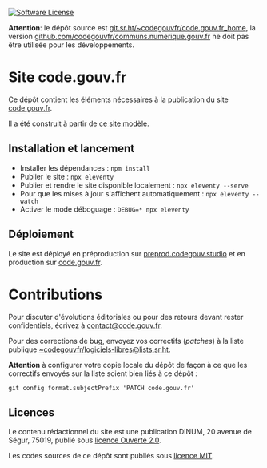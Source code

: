 [![Software License](https://img.shields.io/badge/Licence-MIT%2C%20Licence%20Ouverte-orange.svg?style=flat-square)](https://git.sr.ht/~codegouvfr/code.gouv.fr/tree/main/item/LICENSES)

**Attention**: le dépôt source est [git.sr.ht/~codegouvfr/code.gouv.fr_home](https://git.sr.ht/~codegouvfr/code.gouv.fr_home), la version [github.com/codegouvfr/communs.numerique.gouv.fr](https://github.com/codegouvfr/communs.numerique.gouv.fr) ne doit pas être utilisée pour les développements.

# Site code.gouv.fr

Ce dépôt contient les éléments nécessaires à la publication du site
[code.gouv.fr](https://code.gouv.fr).

Il a été construit à partir de [ce site
modèle](https://github.com/etalab/eleventy-dsfr/).

## Installation et lancement

- Installer les dépendances : `npm install`
- Publier le site : `npx eleventy`
- Publier et rendre le site disponible localement : `npx eleventy --serve`
- Pour que les mises à jour s'affichent automatiquement : `npx eleventy --watch`
- Activer le mode déboguage : `DEBUG=* npx eleventy`

## Déploiement

Le site est déployé en préproduction sur [preprod.codegouv.studio](http://preprod.codegouv.studio) et en production sur [code.gouv.fr](https://code.gouv.fr).

# Contributions

Pour discuter d'évolutions éditoriales ou pour des retours devant
rester confidentiels, écrivez à
[contact@code.gouv.fr](mailto:contact@code.gouv.fr).

Pour des corrections de bug, envoyez vos correctifs (*patches*) à la
liste publique
[~codegouvfr/logiciels-libres@lists.sr.ht](mailto:~codegouvfr/logiciels-libres@lists.sr.ht).

**Attention** à configurer votre copie locale du dépôt de façon à ce
que les correctifs envoyés sur la liste soient bien liés à ce dépôt :

`git config format.subjectPrefix 'PATCH code.gouv.fr'`

## Licences

Le contenu rédactionnel du site est une publication DINUM, 20 avenue de Ségur, 75019, publié sous [licence Ouverte 2.0](LICENSES/LICENSE.Etalab-2.0.md).

Les codes sources de ce dépôt sont publiés sous [licence
MIT](LICENSES/LICENSE.MIT.md).
